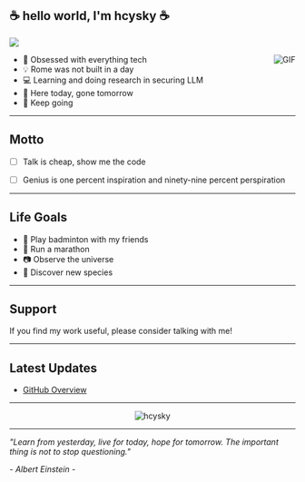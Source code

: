 ## :coffee: hello world, I'm hcysky :coffee:


<!-- <a href="https://github.com/antonkomarev/github-profile-views-counter">
    <img src="https://komarev.com/ghpvc/?username=hcysky&style=for-the-badge">
</a> -->

![](https://komarev.com/ghpvc/?username=hcysky&color=blue)
<!-- Referecne: https://github.com/antonkomarev/github-profile-views-counter?tab=readme-ov-file -->


<img align="right" alt="GIF" src="https://media.giphy.com/media/vzO0Vc8b2VBLi/giphy.gif" />



- :robot: Obsessed with everything tech
- :bulb: Rome was not built in a day
- 💻 Learning and doing research in securing LLM
- :memo: Here today, gone tomorrow
- :100: Keep going

---
## Motto

- [ ] Talk is cheap, show me the code
- [ ] Genius is one percent inspiration and ninety-nine percent perspiration


---
## Life Goals

- :badminton: Play badminton with my friends
- :runner: Run a marathon
- :camera: Observe the universe
- :microscope: Discover new species

---


## Support

If you find my work useful, please consider talking with me</a>!



---

## Latest Updates
<!-- BLOG-POST-LIST:START -->
- [GitHub Overview](https://github.com/hcysky)
<!-- BLOG-POST-LIST:END -->

---

<!-- ![hcysky's github stats](https://github-readme-stats.vercel.app/api?username=hcysky&show_icons=true&hide_border=true&hide=contribs&theme=dark)-->

<p align="center"> <img src="https://github-readme-stats.vercel.app/api?username=hcysky&show_icons=true&theme=gotham" alt="hcysky" />

<!-- https://github.com/anuraghazra/github-readme-stats/ -->
<!-- https://github.com/hcysky/awesome-github-profile-readme?tab=readme-ov-file -->

---

*"Learn from yesterday, live for today, hope for tomorrow. The important thing is not to stop questioning."*

*- Albert Einstein -*

